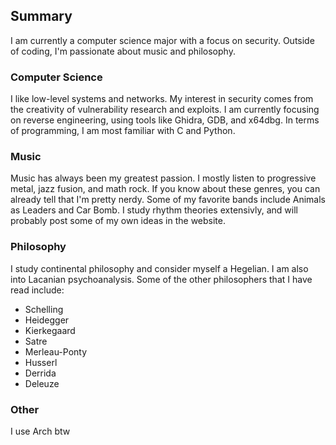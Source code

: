## Summary
I am currently a computer science major with a focus on security. Outside of coding, I'm passionate about music and philosophy.

### Computer Science
I like low-level systems and networks. My interest in security comes from the creativity of vulnerability research and exploits. I am currently focusing on reverse engineering, using tools like Ghidra, GDB, and x64dbg. In terms of programming, I am most familiar with C and Python.

### Music
Music has always been my greatest passion. I mostly listen to progressive metal, jazz fusion, and math rock. If you know about these genres, you can already tell that I'm pretty nerdy. Some of my favorite bands include Animals as Leaders and Car Bomb. I study rhythm theories extensivly, and will probably post some of my own ideas in the website.

### Philosophy
I study continental philosophy and consider myself a Hegelian. I am also into Lacanian psychoanalysis. Some of the other philosophers that I have read include:
- Schelling
- Heidegger
- Kierkegaard
- Satre
- Merleau-Ponty
- Husserl 
- Derrida
- Deleuze

### Other
I use Arch btw
